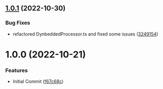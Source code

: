 ## [1.0.1](https://github.com/MMoMM-org/obsidian-dynbedded/compare/1.0.0...1.0.1) (2022-10-30)


### Bug Fixes

* refactored DynbeddedProcessor.ts and fixed some issues ([3249154](https://github.com/MMoMM-org/obsidian-dynbedded/commit/3249154c81df20b5268d39f4e5c4c6992c3da35f))

# 1.0.0 (2022-10-21)


### Features

* Initial Commit ([f67c68c](https://github.com/MMoMM-org/obsidian-dynbedded/commit/f67c68c04b8ac991c95da3c9726296218fba056a))
